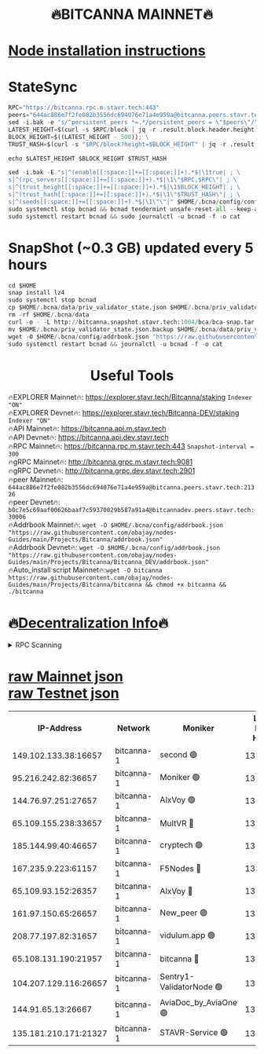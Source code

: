 <h1 align="center"> 🔥BITCANNA MAINNET🔥</h1>


[Node installation instructions](https://github.com/obajay/nodes-Guides/tree/main/Projects/Bitcanna)
=

# StateSync
```python
RPC="https://bitcanna.rpc.m.stavr.tech:443"
peers="644ac886e7f2fe082b3556dc694076e71a4e959a@bitcanna.peers.stavr.tech:21326"
sed -i.bak -e "s/^persistent_peers *=.*/persistent_peers = \"$peers\"/" $HOME/.bcna/config/config.toml
LATEST_HEIGHT=$(curl -s $RPC/block | jq -r .result.block.header.height); \
BLOCK_HEIGHT=$((LATEST_HEIGHT - 500)); \
TRUST_HASH=$(curl -s "$RPC/block?height=$BLOCK_HEIGHT" | jq -r .result.block_id.hash)

echo $LATEST_HEIGHT $BLOCK_HEIGHT $TRUST_HASH

sed -i.bak -E "s|^(enable[[:space:]]+=[[:space:]]+).*$|\1true| ; \
s|^(rpc_servers[[:space:]]+=[[:space:]]+).*$|\1\"$RPC,$RPC\"| ; \
s|^(trust_height[[:space:]]+=[[:space:]]+).*$|\1$BLOCK_HEIGHT| ; \
s|^(trust_hash[[:space:]]+=[[:space:]]+).*$|\1\"$TRUST_HASH\"| ; \
s|^(seeds[[:space:]]+=[[:space:]]+).*$|\1\"\"|" $HOME/.bcna/config/config.toml
sudo systemctl stop bcnad && bcnad tendermint unsafe-reset-all --keep-addr-book
sudo systemctl restart bcnad && sudo journalctl -u bcnad -f -o cat
```
# SnapShot (~0.3 GB) updated every 5 hours
```python
cd $HOME
snap install lz4
sudo systemctl stop bcnad
cp $HOME/.bcna/data/priv_validator_state.json $HOME/.bcna/priv_validator_state.json.backup
rm -rf $HOME/.bcna/data
curl -o - -L http://bitcanna.snapshot.stavr.tech:1004/bca/bca-snap.tar.lz4 | lz4 -c -d - | tar -x -C $HOME/.bcna --strip-components 2
mv $HOME/.bcna/priv_validator_state.json.backup $HOME/.bcna/data/priv_validator_state.json
wget -O $HOME/.bcna/config/addrbook.json "https://raw.githubusercontent.com/obajay/nodes-Guides/main/Projects/Bitcanna/addrbook.json"
sudo systemctl restart bcnad && journalctl -u bcnad -f -o cat
```

 <h1 align="center"> Useful Tools</h1>

🔥EXPLORER Mainnet🔥:    https://explorer.stavr.tech/Bitcanna/staking          `Indexer "ON"` \
🔥EXPLORER Devnet🔥:     https://explorer.stavr.tech/Bitcanna-DEV/staking     `Indexer "ON"` \
🔥API Mainnet🔥:         https://bitcanna.api.m.stavr.tech \
🔥API Devnet🔥:          https://bitcanna.api.dev.stavr.tech \
🔥RPC Mainnet🔥:         https://bitcanna.rpc.m.stavr.tech:443         `Snapshot-interval = 300` \
🔥gRPC Mainnet🔥:        http://bitcanna.grpc.m.stavr.tech:9081 \
🔥gRPC Devnet🔥:         http://bitcanna.grpc.dev.stavr.tech:2901 \
🔥peer Mainnet🔥:        `644ac886e7f2fe082b3556dc694076e71a4e959a@bitcanna.peers.stavr.tech:21326` \
🔥peer Devnet🔥:         `b0c7e5c69aaf00626baaf7c59370029b587a91a4@bitcannadev.peers.stavr.tech:30006` \
🔥Addrbook Mainnet🔥:    ```wget -O $HOME/.bcna/config/addrbook.json "https://raw.githubusercontent.com/obajay/nodes-Guides/main/Projects/Bitcanna/addrbook.json"``` \
🔥Addrbook Devnet🔥:    ```wget -O $HOME/.bcna/config/addrbook.json "https://raw.githubusercontent.com/obajay/nodes-Guides/main/Projects/Bitcanna/Bitcanna_DEV/addrbook.json"``` \
🔥Auto_install script Mainnet🔥:```wget -O bitcanna https://raw.githubusercontent.com/obajay/nodes-Guides/main/Projects/Bitcanna/bitcanna && chmod +x bitcanna && ./bitcanna```

🔥[Decentralization Info](https://github.com/obajay/StateSync-snapshots/tree/main/Projects/Bitcanna/Decentralization)🔥
=

<details>
<summary>RPC Scanning</summary>

<h2 align="center"> We scan nodes in real time every 4 hours. And we provide the final result of RPC endpoints.
We cannot influence the operation of these nodes in any way. </h2>


```python
If Voting Power is higher than 0 --> then the Node is a validator of the network and may be subject to attack and be a potential threat to the chain.
```
```python
We marked such validators with a red symbol
```

</details>

[raw Mainnet json](https://rpc-check.bcam.stavr.tech/bcam/rpc-bcam-result.json) \
[raw Testnet json](https://github.com/obajay/StateSync-snapshots/tree/main/Projects/Bitcanna/Rpc-Check-Testnet)
=



<table><tr><th>IP-Address</th><th>Network</th><th>Moniker</th><th>Latest Block Height</th><th>Earliest Block Height</th><th>Catching Up</th><th>Tx Index</th><th>Voting Power</th><th>Scan Time</th></tr><tr><td>149.102.133.38:16657</td><td>bitcanna-1</td><td>second 🟢</td><td>13179880</td><td>1</td><td>False</td><td>on</td><td>0</td><td>2024-03-26T06:40:17.794701184UTC</td></tr><tr><td>95.216.242.82:36657</td><td>bitcanna-1</td><td>Moniker 🟢</td><td>13179868</td><td>5776907</td><td>False</td><td>on</td><td>0</td><td>2024-03-26T06:39:11.344752953UTC</td></tr><tr><td>144.76.97.251:27657</td><td>bitcanna-1</td><td>AlxVoy 🟢</td><td>13179878</td><td>8805201</td><td>False</td><td>on</td><td>0</td><td>2024-03-26T06:40:07.281492000UTC</td></tr><tr><td>65.109.155.238:33657</td><td>bitcanna-1</td><td>MultVR 🔴</td><td>13179874</td><td>9933415</td><td>False</td><td>on</td><td>352944</td><td>2024-03-26T06:39:45.481447387UTC</td></tr><tr><td>185.144.99.40:46657</td><td>bitcanna-1</td><td>cryptech 🟢</td><td>13179868</td><td>11528001</td><td>False</td><td>on</td><td>0</td><td>2024-03-26T06:39:06.937802568UTC</td></tr><tr><td>167.235.9.223:61157</td><td>bitcanna-1</td><td>F5Nodes 🔴</td><td>13179875</td><td>12084001</td><td>False</td><td>on</td><td>573</td><td>2024-03-26T06:39:49.788645977UTC</td></tr><tr><td>65.109.93.152:26357</td><td>bitcanna-1</td><td>AlxVoy 🔴</td><td>13179880</td><td>12109301</td><td>False</td><td>on</td><td>1391954</td><td>2024-03-26T06:40:18.342723902UTC</td></tr><tr><td>161.97.150.65:26657</td><td>bitcanna-1</td><td>New_peer 🟢</td><td>13179873</td><td>12254001</td><td>False</td><td>on</td><td>0</td><td>2024-03-26T06:39:38.247217057UTC</td></tr><tr><td>208.77.197.82:31657</td><td>bitcanna-1</td><td>vidulum.app 🟢</td><td>13179874</td><td>12386934</td><td>False</td><td>on</td><td>0</td><td>2024-03-26T06:39:41.004802725UTC</td></tr><tr><td>65.108.131.190:21957</td><td>bitcanna-1</td><td>bitcanna 🔴</td><td>13179876</td><td>13079876</td><td>False</td><td>on</td><td>420229</td><td>2024-03-26T06:39:54.225031426UTC</td></tr><tr><td>104.207.129.116:26657</td><td>bitcanna-1</td><td>Sentry1-ValidatorNode 🟢</td><td>13179879</td><td>13128001</td><td>False</td><td>on</td><td>0</td><td>2024-03-26T06:40:19.024984260UTC</td></tr><tr><td>144.91.65.13:26667</td><td>bitcanna-1</td><td>AviaDoc_by_AviaOne 🟢</td><td>13179877</td><td>13175101</td><td>False</td><td>on</td><td>0</td><td>2024-03-26T06:40:02.693534649UTC</td></tr><tr><td>135.181.210.171:21327</td><td>bitcanna-1</td><td>STAVR-Service 🟢</td><td>13179878</td><td>13177301</td><td>False</td><td>on</td><td>0</td><td>2024-03-26T06:40:07.063891387UTC</td></tr></table>

